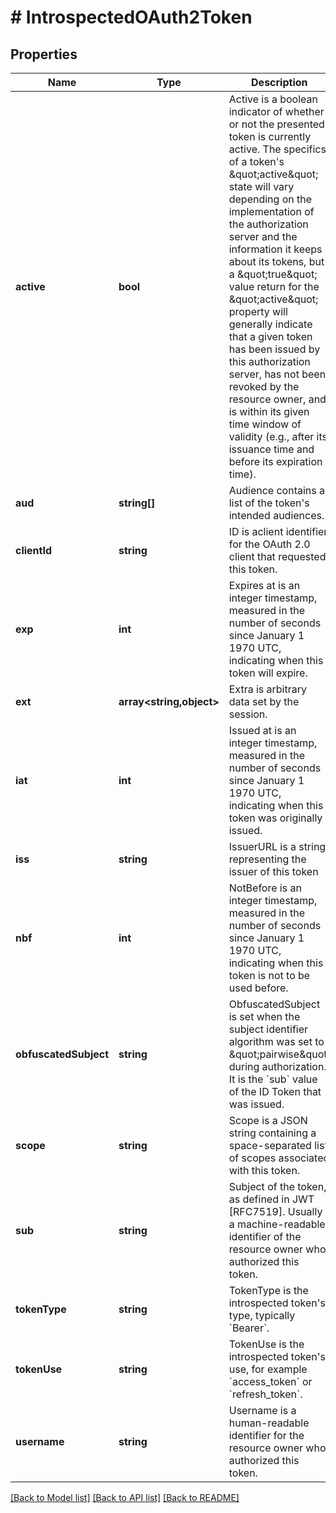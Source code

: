 # # IntrospectedOAuth2Token

## Properties

Name | Type | Description | Notes
------------ | ------------- | ------------- | -------------
**active** | **bool** | Active is a boolean indicator of whether or not the presented token is currently active.  The specifics of a token&#39;s \&quot;active\&quot; state will vary depending on the implementation of the authorization server and the information it keeps about its tokens, but a \&quot;true\&quot; value return for the \&quot;active\&quot; property will generally indicate that a given token has been issued by this authorization server, has not been revoked by the resource owner, and is within its given time window of validity (e.g., after its issuance time and before its expiration time). |
**aud** | **string[]** | Audience contains a list of the token&#39;s intended audiences. | [optional]
**clientId** | **string** | ID is aclient identifier for the OAuth 2.0 client that requested this token. | [optional]
**exp** | **int** | Expires at is an integer timestamp, measured in the number of seconds since January 1 1970 UTC, indicating when this token will expire. | [optional]
**ext** | **array<string,object>** | Extra is arbitrary data set by the session. | [optional]
**iat** | **int** | Issued at is an integer timestamp, measured in the number of seconds since January 1 1970 UTC, indicating when this token was originally issued. | [optional]
**iss** | **string** | IssuerURL is a string representing the issuer of this token | [optional]
**nbf** | **int** | NotBefore is an integer timestamp, measured in the number of seconds since January 1 1970 UTC, indicating when this token is not to be used before. | [optional]
**obfuscatedSubject** | **string** | ObfuscatedSubject is set when the subject identifier algorithm was set to \&quot;pairwise\&quot; during authorization. It is the &#x60;sub&#x60; value of the ID Token that was issued. | [optional]
**scope** | **string** | Scope is a JSON string containing a space-separated list of scopes associated with this token. | [optional]
**sub** | **string** | Subject of the token, as defined in JWT [RFC7519]. Usually a machine-readable identifier of the resource owner who authorized this token. | [optional]
**tokenType** | **string** | TokenType is the introspected token&#39;s type, typically &#x60;Bearer&#x60;. | [optional]
**tokenUse** | **string** | TokenUse is the introspected token&#39;s use, for example &#x60;access_token&#x60; or &#x60;refresh_token&#x60;. | [optional]
**username** | **string** | Username is a human-readable identifier for the resource owner who authorized this token. | [optional]

[[Back to Model list]](../../README.md#models) [[Back to API list]](../../README.md#endpoints) [[Back to README]](../../README.md)
